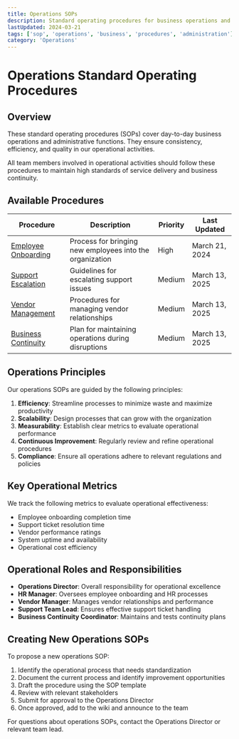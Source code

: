 ```yaml
---
title: Operations SOPs
description: Standard operating procedures for business operations and administrative functions
lastUpdated: 2024-03-21
tags: ['sop', 'operations', 'business', 'procedures', 'administration']
category: 'Operations'
---
```


# Operations Standard Operating Procedures

## Overview

These standard operating procedures (SOPs) cover day-to-day business operations and administrative functions. They ensure consistency, efficiency, and quality in our operational activities.

All team members involved in operational activities should follow these procedures to maintain high standards of service delivery and business continuity.

## Available Procedures

| Procedure | Description | Priority | Last Updated |
|-----------|-------------|----------|--------------|
| [Employee Onboarding](/wiki/sop/operations/employee-onboarding) | Process for bringing new employees into the organization | High | March 21, 2024 |
| [Support Escalation](/wiki/sop/operations/support-escalation) | Guidelines for escalating support issues | Medium | March 13, 2025 |
| [Vendor Management](/wiki/sop/operations/vendor-management) | Procedures for managing vendor relationships | Medium | March 13, 2025 |
| [Business Continuity](/wiki/sop/operations/business-continuity) | Plan for maintaining operations during disruptions | Medium | March 13, 2025 |

## Operations Principles

Our operations SOPs are guided by the following principles:

1. **Efficiency**: Streamline processes to minimize waste and maximize productivity
2. **Scalability**: Design processes that can grow with the organization
3. **Measurability**: Establish clear metrics to evaluate operational performance
4. **Continuous Improvement**: Regularly review and refine operational procedures
5. **Compliance**: Ensure all operations adhere to relevant regulations and policies

## Key Operational Metrics

We track the following metrics to evaluate operational effectiveness:

- Employee onboarding completion time
- Support ticket resolution time
- Vendor performance ratings
- System uptime and availability
- Operational cost efficiency

## Operational Roles and Responsibilities

- **Operations Director**: Overall responsibility for operational excellence
- **HR Manager**: Oversees employee onboarding and HR processes
- **Vendor Manager**: Manages vendor relationships and performance
- **Support Team Lead**: Ensures effective support ticket handling
- **Business Continuity Coordinator**: Maintains and tests continuity plans

## Creating New Operations SOPs

To propose a new operations SOP:

1. Identify the operational process that needs standardization
2. Document the current process and identify improvement opportunities
3. Draft the procedure using the SOP template
4. Review with relevant stakeholders
5. Submit for approval to the Operations Director
6. Once approved, add to the wiki and announce to the team

For questions about operations SOPs, contact the Operations Director or relevant team lead.
